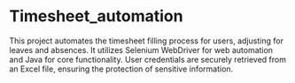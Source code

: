 # Timesheet_automation
This project automates the timesheet filling process for users, adjusting for leaves and absences. It utilizes Selenium WebDriver for web automation and Java for core functionality. User credentials are securely retrieved from an Excel file, ensuring the protection of sensitive information.
